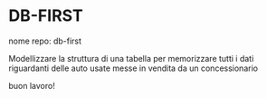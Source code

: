 # DB-FIRST

nome repo: db-first

Modellizzare la struttura di una tabella per memorizzare tutti i dati riguardanti delle auto usate messe in vendita da un concessionario

buon lavoro!


